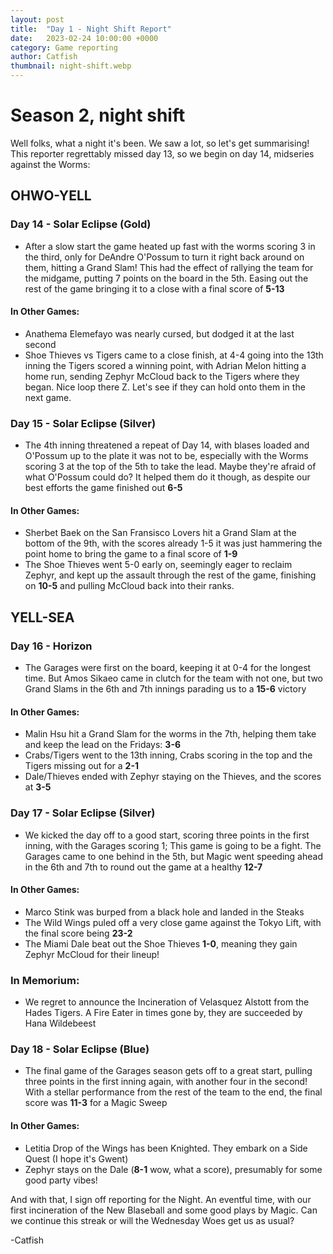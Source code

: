 ```yaml
---
layout: post
title:  "Day 1 - Night Shift Report"
date:   2023-02-24 10:00:00 +0000
category: Game reporting
author: Catfish
thumbnail: night-shift.webp
---
```


# Season 2, night shift

Well folks, what a night it's been. We saw a lot, so let's get summarising! This reporter regrettably missed day 13, so we begin on day 14, midseries against the Worms:

## OHWO-YELL
### Day 14 - Solar Eclipse (Gold)
- After a slow start the game heated up fast with the worms scoring 3 in the third, only for DeAndre O'Possum to turn it right back around on them, hitting a Grand Slam! This had the effect of rallying the team for the midgame, putting 7 points on the board in the 5th. Easing out the rest of the game bringing it to a close with a final score of **5-13**

#### In Other Games:

- Anathema Elemefayo was nearly cursed, but dodged it at the last second
- Shoe Thieves vs Tigers came to a close finish, at 4-4 going into the 13th inning the Tigers scored a winning point, with Adrian Melon hitting a home run, sending Zephyr McCloud back to the Tigers where they began. Nice loop there Z. Let's see if they can hold onto them in the next game.

### Day 15 - Solar Eclipse (Silver)
- The 4th inning threatened a repeat of Day 14, with blases loaded and O'Possum up to the plate it was not to be, especially with the Worms scoring 3 at the top of the 5th to take the lead. Maybe they're afraid of what O'Possum could do? It helped them do it though, as despite our best efforts the game finished out **6-5**

#### In Other Games:
- Sherbet Baek on the San Fransisco Lovers hit a Grand Slam at the bottom of the 9th, with the scores already 1-5 it was just hammering the point home to bring the game to a final score of **1-9**
- The Shoe Thieves went 5-0 early on, seemingly eager to reclaim Zephyr, and kept up the assault through the rest of the game, finishing on **10-5** and pulling McCloud back into their ranks.

## YELL-SEA

### Day 16 - Horizon

- The Garages were first on the board, keeping it at 0-4 for the longest time. But Amos Sikaeo came in clutch for the team with not one, but two Grand Slams in the 6th and 7th innings parading us to a **15-6** victory

#### In Other Games:

- Malin Hsu hit a Grand Slam for the worms in the 7th, helping them take and keep the lead on the Fridays: **3-6**
- Crabs/Tigers went to the 13th inning, Crabs scoring in the top and the Tigers missing out for a **2-1**
- Dale/Thieves ended with Zephyr staying on the Thieves, and the scores at **3-5**

### Day 17 - Solar Eclipse (Silver)

- We kicked the day off to a good start, scoring three points in the first inning, with the Garages scoring 1; This game is going to be a fight. The Garages came to one behind in the 5th, but Magic went speeding ahead in the 6th and 7th to round out the game at a healthy **12-7**

#### In Other Games:

- Marco Stink was burped from a black hole and landed in the Steaks
- The Wild Wings puled off a very close game against the Tokyo Lift, with the final score being **23-2**
- The Miami Dale beat out the Shoe Thieves **1-0**, meaning they gain Zephyr McCloud for their lineup!

### In Memorium:

- We regret to announce the Incineration of Velasquez Alstott from the Hades Tigers. A Fire Eater in times gone by, they are succeeded by Hana Wildebeest

### Day 18 - Solar Eclipse (Blue)

- The final game of the Garages season gets off to a great start, pulling three points in the first inning again, with another four in the second! With a stellar performance from the rest of the team to the end, the final score was **11-3** for a Magic Sweep

#### In Other Games:

- Letitia Drop of the Wings has been Knighted. They embark on a Side Quest (I hope it's Gwent)
- Zephyr stays on the Dale (**8-1** wow, what a score), presumably for some good party vibes!

And with that, I sign off reporting for the Night. An eventful time, with our first incineration of the New Blaseball and some good plays by Magic. Can we continue this streak or will the Wednesday Woes get us as usual?

-Catfish

